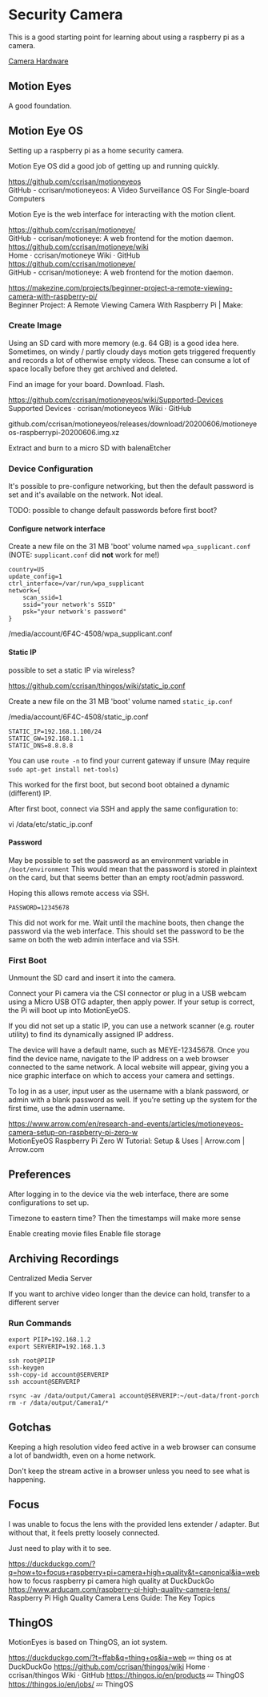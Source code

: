 # Security Camera

This is a good starting point for learning about using a raspberry pi as a camera. 

[Camera Hardware](../hardware/camera.md)

## Motion Eyes

A good foundation.

## Motion Eye OS

Setting up a raspberry pi as a home security camera. 

Motion Eye OS did a good job of getting up and running quickly. 

https://github.com/ccrisan/motioneyeos  
GitHub - ccrisan/motioneyeos: A Video Surveillance OS For Single-board Computers  

Motion Eye is the web interface for interacting with the motion client. 

https://github.com/ccrisan/motioneye/  
GitHub - ccrisan/motioneye: A web frontend for the motion daemon.  
https://github.com/ccrisan/motioneye/wiki  
Home · ccrisan/motioneye Wiki · GitHub  
https://github.com/ccrisan/motioneye/  
GitHub - ccrisan/motioneye: A web frontend for the motion daemon.  

https://makezine.com/projects/beginner-project-a-remote-viewing-camera-with-raspberry-pi/  
Beginner Project: A Remote Viewing Camera With Raspberry Pi | Make:  


### Create Image

Using an SD card with more memory (e.g. 64 GB) is a good idea here. Sometimes, on windy / partly cloudy days motion gets triggered frequently and records a lot of otherwise empty videos. These can consume a lot of space locally before they get archived and deleted. 

Find an image for your board. Download. Flash. 

https://github.com/ccrisan/motioneyeos/wiki/Supported-Devices  
Supported Devices · ccrisan/motioneyeos Wiki · GitHub  

github.com/ccrisan/motioneyeos/releases/download/20200606/motioneyeos-raspberrypi-20200606.img.xz

Extract and burn to a micro SD with balenaEtcher

### Device Configuration

It's possible to pre-configure networking, but then the default password is set and it's available on the network. Not ideal. 

TODO: 
possible to change default passwords before first boot? 


#### Configure network interface

Create a new file on the 31 MB 'boot' volume named `wpa_supplicant.conf`
(NOTE: `supplicant.conf` did **not** work for me!)

```
country=US
update_config=1
ctrl_interface=/var/run/wpa_supplicant
network={
    scan_ssid=1
    ssid="your network's SSID"
    psk="your network's password"
}
```

/media/account/6F4C-4508/wpa_supplicant.conf


#### Static IP

possible to set a static IP via wireless?

https://github.com/ccrisan/thingos/wiki/static_ip.conf

Create a new file on the 31 MB 'boot' volume named `static_ip.conf`

/media/account/6F4C-4508/static_ip.conf

```
STATIC_IP=192.168.1.100/24
STATIC_GW=192.168.1.1
STATIC_DNS=8.8.8.8
```

You can use `route -n` to find your current gateway if unsure (May require `sudo apt-get install net-tools`)

This worked for the first boot, but second boot obtained a dynamic (different) IP.

After first boot, connect via SSH and apply the same configuration to:

vi /data/etc/static_ip.conf

#### Password

May be possible to set the password as an environment variable in `/boot/environment`
This would mean that the password is stored in plaintext on the card, but that seems better than an empty root/admin password. 

Hoping this allows remote access via SSH. 

```
PASSWORD=12345678
```

This did not work for me. Wait until the machine boots, then change the password via the web interface. This should set the password to be the same on both the web admin interface and via SSH. 

### First Boot

Unmount the SD card and insert it into the camera. 

Connect your Pi camera via the CSI connector or plug in a USB webcam using a Micro USB OTG adapter, then apply power. If your setup is correct, the Pi will boot up into MotionEyeOS.

If you did not set up a static IP, you can use a network scanner (e.g. router utility) to find its dynamically assigned IP address.

The device will have a default name, such as MEYE-12345678. Once you find the device name, navigate to the IP address on a web browser connected to the same network. A local website will appear, giving you a nice graphic interface on which to access your camera and settings.

To log in as a user, input user as the username with a blank password, or admin with a blank password as well. If you're setting up the system for the first time, use the admin username.

https://www.arrow.com/en/research-and-events/articles/motioneyeos-camera-setup-on-raspberry-pi-zero-w  
MotionEyeOS Raspberry Pi Zero W Tutorial: Setup & Uses | Arrow.com | Arrow.com  

## Preferences

After logging in to the device via the web interface, there are some configurations to set up. 

Timezone to eastern time? Then the timestamps will make more sense

Enable creating movie files
Enable file storage

## Archiving Recordings

Centralized Media Server

If you want to archive video longer than the device can hold, transfer to a different server


### Run Commands

```
export PIIP=192.168.1.2
export SERVERIP=192.168.1.3

ssh root@PIIP
ssh-keygen
ssh-copy-id account@SERVERIP
ssh account@SERVERIP
```

```
rsync -av /data/output/Camera1 account@SERVERIP:~/out-data/front-porch
rm -r /data/output/Camera1/*
```


## Gotchas

Keeping a high resolution video feed active in a web browser can consume a lot of bandwidth, even on a home network. 

Don't keep the stream active in a browser unless you need to see what is happening. 

## Focus

I was unable to focus the lens with the provided lens extender / adapter. 
But without that, it feels pretty loosely connected. 

Just need to play with it to see. 

https://duckduckgo.com/?q=how+to+focus+raspberry+pi+camera+high+quality&t=canonical&ia=web  
how to focus raspberry pi camera high quality at DuckDuckGo  
https://www.arducam.com/raspberry-pi-high-quality-camera-lens/  
Raspberry Pi High Quality Camera Lens Guide: The Key Topics  

## ThingOS

MotionEyes is based on ThingOS, an iot system.

https://duckduckgo.com/?t=ffab&q=thing+os&ia=web
💤 thing os at DuckDuckGo
https://github.com/ccrisan/thingos/wiki
Home · ccrisan/thingos Wiki · GitHub
https://thingos.io/en/products
💤 ThingOS
https://thingos.io/en/jobs/
💤 ThingOS


